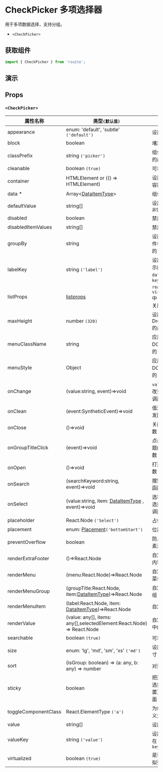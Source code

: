 # CheckPicker 多项选择器

用于多项数据选择，支持分组。

- `<CheckPicker>`

## 获取组件

```js
import { CheckPicker } from 'rsuite';
```

## 演示

<!--{demo}-->

## Props

### `<CheckPicker>`

| 属性名称             | 类型`(默认值)`                                                        | 描述                                   |
| -------------------- | --------------------------------------------------------------------- | -------------------------------------- |
| appearance           | enum: 'default', 'subtle' `('default')`                               | 设置外观                               |
| block                | boolean                                                               | 堵塞整行                               |
| classPrefix          | string `('picker')`                                                   | 组件 CSS 类的前缀                      |
| cleanable            | boolean `(true)`                                                      | 可以清除                               |
| container            | HTMLElement or (() => HTMLElement)                                    | 设置渲染的容器                         |
| data \*              | Array&lt;[DataItemType](#types)&gt;                                   | 组件数据                               |
| defaultValue         | string[]                                                              | 设置默认值 `非受控`                    |
| disabled             | boolean                                                               | 禁用组件                               |
| disabledItemValues   | string[]                                                              | 禁用选项                               |
| groupBy              | string                                                                | 设置分组条件在 `data` 中的 `key`       |
| labelKey             | string `('label')`                                                    | 设置选项显示内容在 `data` 中的 `key`   |
| listProps            | [listprops]                                                           | `react-virtualized` 中 List 的相关属性 |
| maxHeight            | number `(320)`                                                        | 设置 Dropdown 的最大高度               |
| menuClassName        | string                                                                | 应用于菜单 DOM 节点的 css class        |
| menuStyle            | Object                                                                | 应用于菜单 DOM 节点的 style            |
| onChange             | (value:string, event)=>void                                           | `value` 发生改变时的回调函数           |
| onClean              | (event:SyntheticEvent)=>void                                          | 值清理时触发回调                       |
| onClose              | ()=>void                                                              | 关闭回调函数                           |
| onGroupTitleClick    | (event)=>void                                                         | 点击分组标题的回调函数                 |
| onOpen               | ()=>void                                                              | 打开回调函数                           |
| onSearch             | (searchKeyword:string, event)=>void                                   | 搜索的回调函数                         |
| onSelect             | (value:string, item: [DataItemType](#types) , event)=>void            | 选项被点击选择后的回调函数             |
| placeholder          | React.Node `('Select')`                                               | 占位符                                 |
| placement            | enum: [Placement](#types)`('bottomStart')`                            | 位置                                   |
| preventOverflow      | boolean                                                               | 防止浮动元素溢出                       |
| renderExtraFooter    | ()=>React.Node                                                        | 自定义页脚内容                         |
| renderMenu           | (menu:React.Node)=>React.Node                                         | 自定义渲染菜单列表                     |
| renderMenuGroup      | (groupTitle:React.Node, item:[DataItemType](#types))=>React.Node      | 自定义选项组                           |
| renderMenuItem       | (label:React.Node, item: [DataItemType](#types))=>React.Node          | 自定义选项                             |
| renderValue          | (value: any[], items: any[],selectedElement:React.Node) => React.Node | 自定义被选中的选项                     |
| searchable           | boolean `(true)`                                                      | 可以搜索                               |
| size                 | enum: 'lg', 'md', 'sm', 'xs' `('md')`                                 | 设置组件尺寸                           |
| sort                 | (isGroup: boolean) => (a: any, b: any) => number                      | 对选项排序                             |
| sticky               | boolean                                                               | 把选项中已选择的选项置顶在最前面       |
| toggleComponentClass | React.ElementType `('a')`                                             | 为组件自定义元素类型                   |
| value                | string[]                                                              | 设置值 `受控`                          |
| valueKey             | string `('value')`                                                    | 设置选项值在 `data` 中的 `key`         |
| virtualized          | boolean `(true)`                                                      | 是否开启虚拟列表                       |

[listprops]: https://github.com/bvaughn/react-virtualized/blob/master/docs/List.md#prop-types
